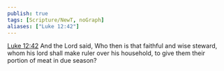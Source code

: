 ```yaml
---
publish: true
tags: [Scripture/NewT, noGraph]
aliases: ["Luke 12:42"]
---
```

[Luke 12:42](https://churchofjesuschrist.org/study/scriptures/nt/luke/12?lang=eng&id=p42#p42) And the Lord said, Who then is that faithful and wise steward, whom his lord shall make ruler over his household, to give them their portion of meat in due season?
